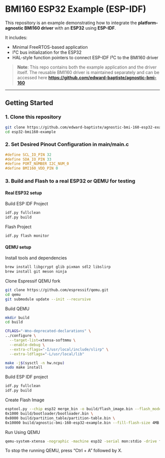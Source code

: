 # BMI160 ESP32 Example (ESP-IDF)

This repository is an example demonstrating how to integrate the **platform-agnostic BMI160 driver** with an **ESP32** using **ESP-IDF**.

It includes:

- Minimal FreeRTOS-based application
- I²C bus initialization for the ESP32
- HAL-style function pointers to connect ESP-IDF I²C to the BMI160 driver

> **Note**: This repo contains both the example application and the driver itself. The reusable BMI160 driver is maintained separately and can be accessed here **https://github.com/edward-baptiste/agnostic-bmi-160**

---

## Getting Started

### 1. Clone this repository

```bash
git clone https://github.com/edward-baptiste/agnostic-bmi-160-esp32-example.git
cd esp32-bmi160-example
```

### 2. Set Desired Pinout Configuration in main/main.c
```c
#define SCL_IO_PIN 32 
#define SDA_IO_PIN 33 
#define PORT_NUMBER I2C_NUM_0
#define BMI160_VDD_PIN 0
```

### 3. Build and Flash to a real ESP32 or QEMU for testing

#### Real ESP32 setup
Build ESP IDF Project
```bash
idf.py fullclean
idf.py build
```

Flash Project
```bash
idf.py flash monitor
```

#### QEMU setup
Install tools and dependencies
```bash
brew install libgcrypt glib pixman sdl2 libslirp
brew install git meson ninja
```

Clone Espressif QEMU fork
```bash
git clone https://github.com/espressif/qemu.git
cd qemu
git submodule update --init --recursive
```

Build QEMU
```bash
mkdir build
cd build

CFLAGS="-Wno-deprecated-declarations" \
../configure \
  --target-list=xtensa-softmmu \
  --enable-debug \
  --extra-cflags="-I/usr/local/include/slirp" \
  --extra-ldflags="-L/usr/local/lib"

make -j$(sysctl -n hw.ncpu)
sudo make install
```

Build ESP IDF project
```bash
idf.py fullclean
idf.py build
```

Create Flash Image
```bash
esptool.py --chip esp32 merge_bin -o build/flash_image.bin --flash_mode dio --flash_freq 40m --flash_size 4MB \
0x1000 build/bootloader/bootloader.bin \
0x8000 build/partition_table/partition-table.bin \
0x10000 build/agnostic-bmi-160-esp32-example.bin --fill-flash-size 4MB
```

Run Using QEMU
```bash
qemu-system-xtensa -nographic -machine esp32 -serial mon:stdio -drive file=build/flash_image.bin,if=mtd,format=raw
```
To stop the running QEMU, press “Ctrl + A” followed by X.

